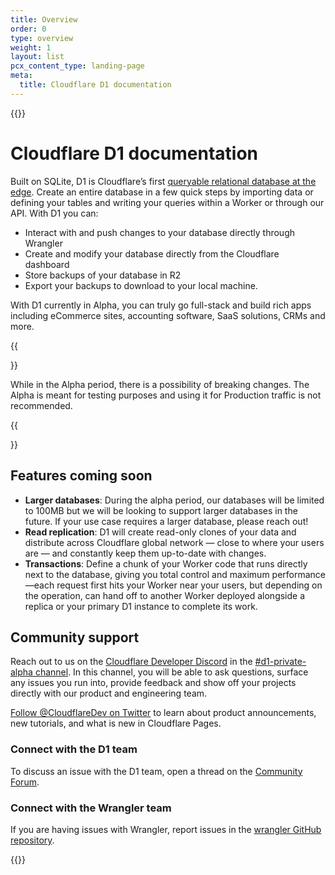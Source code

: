 ```yaml
---
title: Overview
order: 0
type: overview
weight: 1
layout: list
pcx_content_type: landing-page
meta:
  title: Cloudflare D1 documentation
---
```


{{<content-column>}}

# Cloudflare D1 documentation

Built on SQLite, D1 is Cloudflare’s first [queryable relational database at the edge](https://blog.cloudflare.com/introducing-d1/). Create an entire database in a few quick steps by importing data or defining your tables and writing your queries within a Worker or through our API. With D1 you can:

- Interact with and push changes to your database directly through Wrangler
- Create and modify your database directly from the Cloudflare dashboard
- Store backups of your database in R2
- Export your backups to download to your local machine.

With D1 currently in Alpha, you can truly go full-stack and build rich apps including eCommerce sites, accounting software, SaaS solutions, CRMs and more.

{{<Aside type="warning">}}

While in the Alpha period, there is a possibility of breaking changes. The Alpha is meant for testing purposes and using it for Production traffic is not recommended.

{{</Aside>}}

## Features coming soon

- **Larger databases**: During the alpha period, our databases will be limited to 100MB but we will be looking to support larger databases in the future. If your use case requires a larger database, please reach out!
- **Read replication**: D1 will create read-only clones of your data and distribute across Cloudflare global network — close to where your users are — and constantly keep them up-to-date with changes.
- **Transactions**: Define a chunk of your Worker code that runs directly next to the database, giving you total control and maximum performance—each request first hits your Worker near your users, but depending on the operation, can hand off to another Worker deployed alongside a replica or your primary D1 instance to complete its work.

## Community support

Reach out to us on the [Cloudflare Developer Discord](https://discord.com/invite/cloudflaredev) in the [#d1-private-alpha channel](https://discord.com/channels/595317990191398933/992060581832032316). In this channel, you will be able to ask questions, surface any issues you run into, provide feedback and show off your projects directly with our product and engineering team.

[Follow @CloudflareDev on Twitter](https://twitter.com/cloudflaredev) to learn about product announcements, new tutorials, and what is new in Cloudflare Pages.

### Connect with the D1 team

To discuss an issue with the D1 team, open a thread on the [Community Forum](https://community.cloudflare.com/c/developers/d1).

### Connect with the Wrangler team

If you are having issues with Wrangler, report issues in the [wrangler GitHub repository](https://github.com/cloudflare/wrangler/issues/new/choose).

{{</content-column>}}

